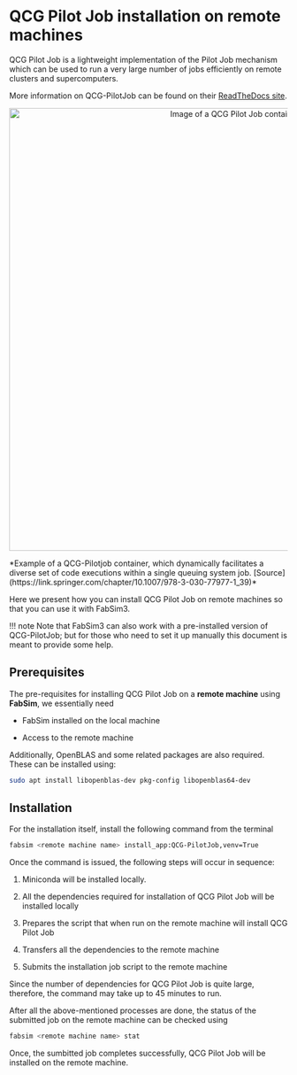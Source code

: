 # QCG Pilot Job installation on remote machines

QCG Pilot Job is a lightweight implementation of the Pilot Job mechanism which
can be used to run a very large number of jobs efficiently on remote clusters and supercomputers.

More information on QCG-PilotJob can be found on their [ReadTheDocs site](https://qcg-pilotjob.readthedocs.io/en/develop/).

<p align="center">
    <img src="../images/qcg-pj.png" alt="Image of a QCG Pilot Job container" width="800" />
</p>
*Example of a QCG-Pilotjob container, which dynamically facilitates a diverse set of code executions within a single queuing system job. [Source](https://link.springer.com/chapter/10.1007/978-3-030-77977-1_39)*

Here we present how you can install QCG Pilot Job on remote machines so that you can use it with FabSim3.

!!! note
    Note that FabSim3 can also work with a pre-installed version of QCG-PilotJob; but for those who need to set it up manually this document is meant to provide some help.

## Prerequisites

The pre-requisites for installing QCG Pilot Job on a **remote machine** using **FabSim**, we essentially need

- FabSim installed on the local machine

- Access to the remote machine

Additionally, OpenBLAS and some related packages are also required. These can be installed using:

```sh
sudo apt install libopenblas-dev pkg-config libopenblas64-dev
```

## Installation

For the installation itself, install the following command from the terminal

```sh
fabsim <remote machine name> install_app:QCG-PilotJob,venv=True
```

Once the command is issued, the following steps will occur in sequence:

1. Miniconda will be installed locally.

2. All the dependencies required for installation of QCG Pilot Job will be installed locally

3. Prepares the script that when run on the remote machine will install QCG Pilot Job

4. Transfers all the dependencies to the remote machine

5. Submits the installation job script to the remote machine

Since the number of dependencies for QCG Pilot Job is quite large, therefore, the command may take up to 45 minutes to run.

After all the above-mentioned processes are done, the status of the submitted job on the remote machine can be checked using

```sh
fabsim <remote machine name> stat
```

Once, the sumbitted job completes successfully, QCG Pilot Job will be installed on the remote machine.
